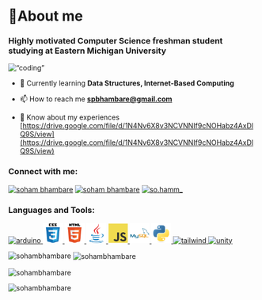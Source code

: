 <h1 align="left">💫About me</h1>
<h3 align="left">Highly motivated Computer Science freshman student studying at Eastern Michigan University</h3>

<img align = “right” alt = “coding” width = “400” src = "https://media.tenor.com/GfSX-u7VGM4AAAAC/coding.gif">

- 🌱 Currently learning **Data Structures, Internet-Based Computing**

- 📫 How to reach me **spbhambare@gmail.com**

- 📄 Know about my experiences [https://drive.google.com/file/d/1N4Nv6X8v3NCVNNIf9cNOHabz4AxDlQ9S/view](https://drive.google.com/file/d/1N4Nv6X8v3NCVNNIf9cNOHabz4AxDlQ9S/view)

<h3 align="left">Connect with me:</h3>
<p align="left">
<a href="https://www.linkedin.com/in/soham-bhambare-623874252/" target="blank"><img align="center" src="https://raw.githubusercontent.com/rahuldkjain/github-profile-readme-generator/master/src/images/icons/Social/linked-in-alt.svg" alt="soham bhambare" height="30" width="40" /></a>
<a href="https://fb.com/soham bhambare" target="blank"><img align="center" src="https://raw.githubusercontent.com/rahuldkjain/github-profile-readme-generator/master/src/images/icons/Social/facebook.svg" alt="soham bhambare" height="30" width="40" /></a>
<a href="https://instagram.com/so.hamm_" target="blank"><img align="center" src="https://raw.githubusercontent.com/rahuldkjain/github-profile-readme-generator/master/src/images/icons/Social/instagram.svg" alt="so.hamm_" height="30" width="40" /></a>
</p>

<h3 align="left">Languages and Tools:</h3>
<p align="left"> <a href="https://www.arduino.cc/" target="_blank" rel="noreferrer"> <img src="https://cdn.worldvectorlogo.com/logos/arduino-1.svg" alt="arduino" width="40" height="40"/> </a> <a href="https://www.w3schools.com/css/" target="_blank" rel="noreferrer"> <img src="https://raw.githubusercontent.com/devicons/devicon/master/icons/css3/css3-original-wordmark.svg" alt="css3" width="40" height="40"/> </a> <a href="https://www.w3.org/html/" target="_blank" rel="noreferrer"> <img src="https://raw.githubusercontent.com/devicons/devicon/master/icons/html5/html5-original-wordmark.svg" alt="html5" width="40" height="40"/> </a> <a href="https://www.java.com" target="_blank" rel="noreferrer"> <img src="https://raw.githubusercontent.com/devicons/devicon/master/icons/java/java-original.svg" alt="java" width="40" height="40"/> </a> <a href="https://developer.mozilla.org/en-US/docs/Web/JavaScript" target="_blank" rel="noreferrer"> <img src="https://raw.githubusercontent.com/devicons/devicon/master/icons/javascript/javascript-original.svg" alt="javascript" width="40" height="40"/> </a> <a href="https://www.mysql.com/" target="_blank" rel="noreferrer"> <img src="https://raw.githubusercontent.com/devicons/devicon/master/icons/mysql/mysql-original-wordmark.svg" alt="mysql" width="40" height="40"/> </a> <a href="https://www.python.org" target="_blank" rel="noreferrer"> <img src="https://raw.githubusercontent.com/devicons/devicon/master/icons/python/python-original.svg" alt="python" width="40" height="40"/> </a> <a href="https://tailwindcss.com/" target="_blank" rel="noreferrer"> <img src="https://www.vectorlogo.zone/logos/tailwindcss/tailwindcss-icon.svg" alt="tailwind" width="40" height="40"/> </a> <a href="https://unity.com/" target="_blank" rel="noreferrer"> <img src="https://www.vectorlogo.zone/logos/unity3d/unity3d-icon.svg" alt="unity" width="40" height="40"/> </a> </p>

<p><img align="left" src="https://github-readme-stats.vercel.app/api/top-langs?username=sohambhambare&show_icons=true&theme=dark&locale=en&layout=compact" alt="sohambhambare" /></p>

<p>&nbsp;<img align="center" src="https://github-readme-stats.vercel.app/api?username=sohambhambare&show_icons=true&theme=dark&locale=en" alt="sohambhambare" /></p>

<p><img align="center" src="https://github-readme-streak-stats.herokuapp.com/?user=sohambhambare&theme=dark" alt="sohambhambare" /></p>

<p align="left"> <img src="https://komarev.com/ghpvc/?username=sohambhambare&label=Profile%20views&color=0e75b6&style=flat" alt="sohambhambare" /> </p>
